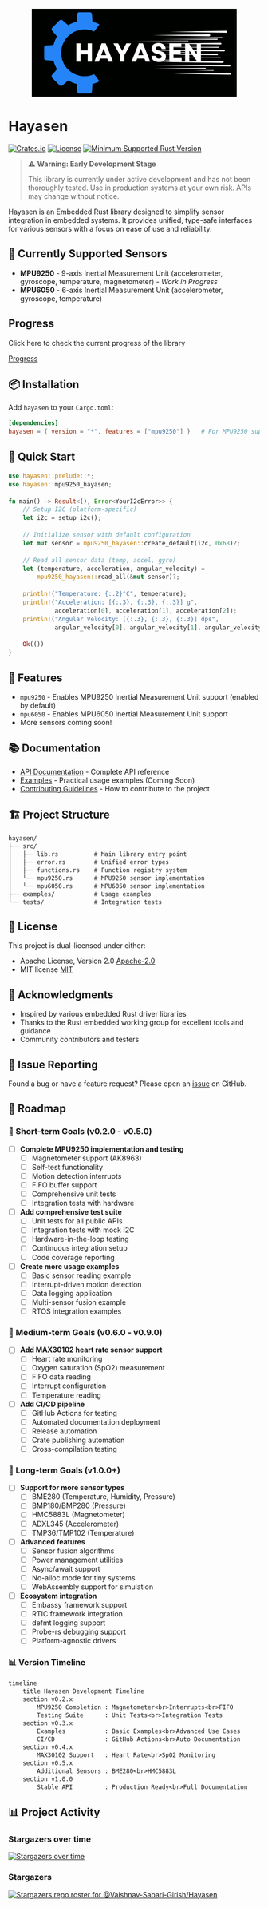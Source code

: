 <p align="center">
  <img src="./hayasen_logo.png" alt="Sublime's custom image"/>
</p>

# Hayasen

[![Crates.io](https://img.shields.io/crates/v/hayasen.svg)](https://crates.io/crates/hayasen)
[![License](https://img.shields.io/badge/license-MIT%2FApache--2.0-blue.svg)](LICENSE-APACHE)
[![Minimum Supported Rust Version](https://img.shields.io/badge/MSRV-1.60.0-blue.svg)](https://rust-lang.org)

> ⚠️ **Warning: Early Development Stage**
> 
> This library is currently under active development and has not been thoroughly tested.
> Use in production systems at your own risk. APIs may change without notice.

Hayasen is an Embedded Rust library designed to simplify sensor integration in embedded systems. 
It provides unified, type-safe interfaces for various sensors with a focus on ease of use and reliability.

## 🚀 Currently Supported Sensors

- **MPU9250** - 9-axis Inertial Measurement Unit (accelerometer, gyroscope, temperature, magnetometer) - *Work in Progress*
- **MPU6050** - 6-axis Inertial Measurement Unit (accelerometer, gyroscope, temperature)


## Progress 

Click here to check the current progress of the library

[Progress](./progress.md)

## 📦 Installation

Add `hayasen` to your `Cargo.toml`:

```toml
[dependencies]
hayasen = { version = "*", features = ["mpu9250"] }   # For MPU9250 support
```

## 🎯 Quick Start

```rust
use hayasen::prelude::*;
use hayasen::mpu9250_hayasen;

fn main() -> Result<(), Error<YourI2cError>> {
    // Setup I2C (platform-specific)
    let i2c = setup_i2c();
    
    // Initialize sensor with default configuration
    let mut sensor = mpu9250_hayasen::create_default(i2c, 0x68)?;
    
    // Read all sensor data (temp, accel, gyro)
    let (temperature, acceleration, angular_velocity) =
        mpu9250_hayasen::read_all(&mut sensor)?;
    
    println!("Temperature: {:.2}°C", temperature);
    println!("Acceleration: [{:.3}, {:.3}, {:.3}] g",
             acceleration[0], acceleration[1], acceleration[2]);
    println!("Angular Velocity: [{:.3}, {:.3}, {:.3}] dps",
             angular_velocity[0], angular_velocity[1], angular_velocity[2]);
    
    Ok(())
}
```

## 🔧 Features

- `mpu9250` - Enables MPU9250 Inertial Measurement Unit support (enabled by default)
- `mpu6050` - Enables MPU6050 Inertial Measurement Unit support 
- More sensors coming soon!

## 📚 Documentation

- [API Documentation](https://vaishnav.world/Hayasen) - Complete API reference
- [Examples](https://github.com/Vaishnav-Sabari-Girish/Hayasen-Examples) - Practical usage examples   (Coming Soon)
- [Contributing Guidelines](./CONTRIBUTING.md) - How to contribute to the project

## 🏗️ Project Structure

```
hayasen/
├── src/
│   ├── lib.rs          # Main library entry point
│   ├── error.rs        # Unified error types
│   ├── functions.rs    # Function registry system
│   └── mpu9250.rs      # MPU9250 sensor implementation
│   └── mpu6050.rs      # MPU6050 sensor implementation
├── examples/           # Usage examples
└── tests/              # Integration tests
```

## 📝 License

This project is dual-licensed under either:
- Apache License, Version 2.0 [Apache-2.0](LICENSE-APACHE)
- MIT license [MIT](LICENSE-MIT)

## 🙏 Acknowledgments
- Inspired by various embedded Rust driver libraries
- Thanks to the Rust embedded working group for excellent tools and guidance
- Community contributors and testers

## 🐛 Issue Reporting

Found a bug or have a feature request? Please open an [issue](https://github.com/Vaishnav-Sabari-Girish/Hayasen/issues) on GitHub.


## 🔮 Roadmap

### 🎯 Short-term Goals (v0.2.0 - v0.5.0)

- [ ] **Complete MPU9250 implementation and testing**
  - [ ] Magnetometer support (AK8963)
  - [ ] Self-test functionality
  - [ ] Motion detection interrupts
  - [ ] FIFO buffer support
  - [ ] Comprehensive unit tests
  - [ ] Integration tests with hardware

- [ ] **Add comprehensive test suite**
  - [ ] Unit tests for all public APIs
  - [ ] Integration tests with mock I2C
  - [ ] Hardware-in-the-loop testing
  - [ ] Continuous integration setup
  - [ ] Code coverage reporting

- [ ] **Create more usage examples**
  - [ ] Basic sensor reading example
  - [ ] Interrupt-driven motion detection
  - [ ] Data logging application
  - [ ] Multi-sensor fusion example
  - [ ] RTOS integration examples

### 🚀 Medium-term Goals (v0.6.0 - v0.9.0)

- [ ] **Add MAX30102 heart rate sensor support**
  - [ ] Heart rate monitoring
  - [ ] Oxygen saturation (SpO2) measurement
  - [ ] FIFO data reading
  - [ ] Interrupt configuration
  - [ ] Temperature reading

- [ ] **Add CI/CD pipeline**
  - [ ] GitHub Actions for testing
  - [ ] Automated documentation deployment
  - [ ] Release automation
  - [ ] Crate publishing automation
  - [ ] Cross-compilation testing

### 🌟 Long-term Goals (v1.0.0+)

- [ ] **Support for more sensor types**
  - [ ] BME280 (Temperature, Humidity, Pressure)
  - [ ] BMP180/BMP280 (Pressure)
  - [ ] HMC5883L (Magnetometer)
  - [ ] ADXL345 (Accelerometer)
  - [ ] TMP36/TMP102 (Temperature)

- [ ] **Advanced features**
  - [ ] Sensor fusion algorithms
  - [ ] Power management utilities
  - [ ] Async/await support
  - [ ] No-alloc mode for tiny systems
  - [ ] WebAssembly support for simulation

- [ ] **Ecosystem integration**
  - [ ] Embassy framework support
  - [ ] RTIC framework integration
  - [ ] defmt logging support
  - [ ] Probe-rs debugging support
  - [ ] Platform-agnostic drivers

### 📊 Version Timeline

```mermaid
timeline
    title Hayasen Development Timeline
    section v0.2.x
        MPU9250 Completion : Magnetometer<br>Interrupts<br>FIFO
        Testing Suite      : Unit Tests<br>Integration Tests
    section v0.3.x
        Examples           : Basic Examples<br>Advanced Use Cases
        CI/CD              : GitHub Actions<br>Auto Documentation
    section v0.4.x
        MAX30102 Support   : Heart Rate<br>SpO2 Monitoring
    section v0.5.x
        Additional Sensors : BME280<br>HMC5883L
    section v1.0.0
        Stable API         : Production Ready<br>Full Documentation
```


## 📊 Project Activity

### Stargazers over time

[![Stargazers over time](https://starchart.cc/Vaishnav-Sabari-Girish/Hayasen.svg?variant=adaptive)](https://starchart.cc/Vaishnav-Sabari-Girish/Hayasen)

### Stargazers

[![Stargazers repo roster for @Vaishnav-Sabari-Girish/Hayasen](https://reporoster.com/stars/dark/Vaishnav-Sabari-Girish/Hayasen)](https://github.com/Vaishnav-Sabari-Girish/Hayasen/stargazers)
